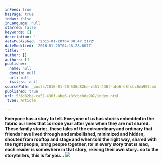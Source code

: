 ```yaml
---
inFeed: true
hasPage: true
inNav: false
inLanguage: null
starred: false
keywords: []
description: ''
datePublished: '2016-01-20T04:38:47.217Z'
dateModified: '2016-01-20T04:38:28.607Z'
title: ''
author: []
authors: []
publisher:
  name: null
  domain: null
  url: null
  favicon: null
sourcePath: _posts/2016-01-20-536d82be-ca51-436f-abe6-e8fcbc8da907.md
published: true
url: 536d82be-ca51-436f-abe6-e8fcbc8da907/index.html
_type: Article

---
```

**Everyone has a story to tell. Everyone of us has stories enbedded in the fabric our lives that corrode year after year when they are not shared. These family stories, these tales of the extraordinary and ordinary that friends have lived through and embellished, minimized and hidden, shouted from rooftop and stage and when told the right way, shared with the right people, bring people together, for in every story that is read, each reader is somewhere in that story, reliving their own story.. so to the storytellers, this is for you...**
![](https://the-grid-user-content.s3-us-west-2.amazonaws.com/92ebe111-2184-4384-9ad8-4db7923aebaa.jpg)